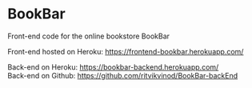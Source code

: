 # BookBar
Front-end code for the online bookstore BookBar

Front-end hosted on Heroku: https://frontend-bookbar.herokuapp.com/

Back-end on Heroku: https://bookbar-backend.herokuapp.com/  <br />
Back-end on Github: https://github.com/ritvikvinod/BookBar-backEnd 
